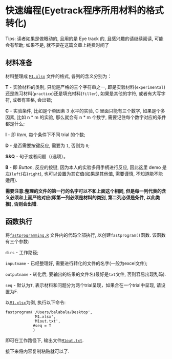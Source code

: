 # 快速编程(Eyetrack程序所用材料的格式转化)
Tips: 读者如果是做眼动的, 且用的是 Eye track 的, 且感兴趣的请继续阅读, 可能会有帮助; 如果不是, 就不要在这篇文章上耗费时间了

## 材料准备
材料整理成 [`M1.xlsx`](https://github.com/usplos/self-programming/raw/master/M1.xlsx) 文件的格式, 各列的含义分别为：

**T** - 实验材料的类别, 只能是严格的三个字符串之一,
即是实验材料(`experimental`)还是练习材料(`practice`)还是填充材料(`filler`),
如果是其他的字符, 或者有大写字符, 或者有空格, 会出错;

**C** - 实验条件, 比如是个单因素 3 水平的实验, C 里面只能有三个数字,
如果是个多因素, 比如 n \* m 的实验, 那么就会有 n \* m 个数字, 需要记住每个数字对应的条件都是什么;

**I** - 即 *Item*, 每个条件下不同 trial 的个数;

**D** - 是否需要按键反应, 需要为 `1`, 否则为 `0`;

**S&Q** - 句子或者问题（/选项）。

**B** - 即 *Button*, 反应的按键, 因为本人的实验多用手柄进行反应,
因此这里 demo 是左(`left`)右(`right`), 也可以设置为其它值(如果是其他值, 需要谨慎, 不知道能不能适用).

**需要注意:整理的文件的第一行的名字可以不和上面这个相同,
但是每一列代表的含义必须和上面严格对应(即第一列必须是材料的类别, 第二列必须是条件, 以此类推), 否则会出错.**

## 函数执行
将[`fastprogramming.R`](https://github.com/usplos/self-programming/blob/master/fastprogramming.R)
文件内的代码全部执行, 以创建`fastprogram()`函数. 该函数有三个参数:

`dirs` - 工作路径;

`inputname` - 已经整理好, 需要进行转化的文件的名字(一般为excel文件);

`outputname` - 转化后, 要输出的结果的文件名(最好是`txt`文件, 否则容易出现乱码).

`seq` - 默认为`T`, 表示材料和问题分为两个trial呈现，如果合在一个trial中呈现, 请设置为F.

以[`M1.xlsx`](https://github.com/usplos/self-programming/raw/master/M1.xlsx)为例, 执行以下命令:
```
fastprogram('/Users/balabala/Desktop',
            'M1.xlsx',
            'M1out.txt',
            #seq = T
            )
```

即可在工作路径下, 输出文件[`M1out.txt`](https://github.com/usplos/self-programming/blob/master/M1out.txt).

接下来将内容复制粘贴就可以了.
